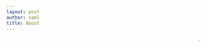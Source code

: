 ```yaml
---
layout: post
author: saml
title: About
---
```


<marquee>--------------------------------------------------------------------------------------------------------------------------</marquee>
